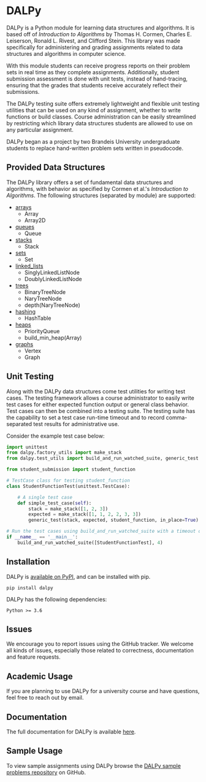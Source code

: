# DALPy
DALPy is a Python module for learning data structures and algorithms. It is based off of *Introduction to Algorithms*
by Thomas H. Cormen, Charles E. Leiserson, Ronald L. Rivest, and Clifford Stein. This library was made specifically for 
administering and grading assignments related to data structures and algorithms in computer science.

With this module students can receive progress reports on their problem sets in real time as they complete assignments.
Additionally, student submission assessment is done with unit tests, instead of hand-tracing, ensuring that the grades
that students receive accurately reflect their submissions.

The DALPy testing suite offers extremely lightweight and flexible unit testing utilities that can be used on any
kind of assignment, whether to write functions or build classes. Course administration can be easily streamlined by
restricting which library data structures students are allowed to use on any particular assignment.

DALPy began as a project by two Brandeis University undergraduate students to replace hand-written problem sets
written in pseudocode.

## Provided Data Structures
The DALPy library offers a set of fundamental data structures and algorithms, with behavior as specified by
Cormen et al.'s *Introduction to Algorithms*. The following structures (separated by module) are supported:

* [arrays](https://dalpy-developers.github.io/DALPy/arrays.html)
    * Array
    * Array2D
* [queues](https://dalpy-developers.github.io/DALPy/queues.html)
    * Queue
* [stacks](https://dalpy-developers.github.io/DALPy/stacks.html)
    * Stack
* [sets](https://dalpy-developers.github.io/DALPy/sets.html)
    * Set
* [linked_lists](https://dalpy-developers.github.io/DALPy/linked_lists.html)
    * SinglyLinkedListNode
    * DoublyLinkedListNode
* [trees](https://dalpy-developers.github.io/DALPy/trees.html)
    * BinaryTreeNode
    * NaryTreeNode
    * depth(NaryTreeNode)
* [hashing](https://dalpy-developers.github.io/DALPy/hashing.html)
    * HashTable
* [heaps](https://dalpy-developers.github.io/DALPy/heaps.html)
    * PriorityQueue
    * build_min_heap(Array)
* [graphs](https://dalpy-developers.github.io/DALPy/graphs.html)
    * Vertex
    * Graph

## Unit Testing
Along with the DALPy data structures come test utilities for writing test cases. The testing framework allows a
course administrator to easily write test cases for either expected function output or general class behavior. Test cases
can then be combined into a testing suite. The testing suite has the capability to set a test case run-time timeout and 
to record comma-separated test results for administrative use.

Consider the example test case below:
```python
import unittest
from dalpy.factory_utils import make_stack
from dalpy.test_utils import build_and_run_watched_suite, generic_test

from student_submission import student_function

# TestCase class for testing student_function
class StudentFunctionTest(unittest.TestCase):

    # A single test case
    def simple_test_case(self):
        stack = make_stack([1, 2, 3])
        expected = make_stack([1, 1, 2, 2, 3, 3])
        generic_test(stack, expected, student_function, in_place=True)

# Run the test cases using build_and_run_watched_suite with a timeout of 4 seconds
if __name__ == '__main__':
    build_and_run_watched_suite([StudentFunctionTest], 4)
```

## Installation

DALPy is [available on PyPI](https://pypi.org/project/dalpy/), and can be installed with pip.

    pip install dalpy

DALPy has the following dependencies:

    Python >= 3.6

## Issues

We encourage you to report issues using the GitHub tracker. We welcome all kinds of issues, especially those related to
correctness, documentation and feature requests.

## Academic Usage

If you are planning to use DALPy for a university course and have questions, feel free to reach out by email.

## Documentation

The full documentation for DALPy is available [here](https://dalpy-developers.github.io/DALPy/).

## Sample Usage

To view sample assignments using DALPy browse the [DALPy sample problems repository](https://github.com/DALPy-Developers/DALPy-Sample-Problems) on GitHub.